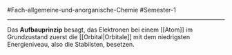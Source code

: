#Fach-allgemeine-und-anorganische-Chemie  #Semester-1

---

Das **Aufbauprinzip** besagt, das Elektronen bei einem [[Atom]] im Grundzustand zuerst die [[Orbital|Orbitale]] mit dem niedrigsten Energieniveau, also die Stabilsten, besetzen.